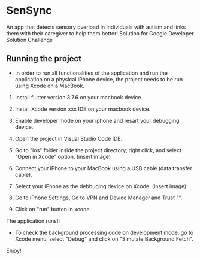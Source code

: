 # SenSync

An app that detects sensory overload in individuals with autism and links them with their caregiver to help them better! Solution for Google Developer Solution Challenge

## Running the project

* In order to run all functionalities of the application and run the application on a physical iPhone device, the project needs to be run using Xcode on a MacBook.

1. Install flutter version 3.7.6 on your macbook device.

2. Install Xcode version xxx IDE on your macbook device.

3. Enable developer mode on your iphone and resart your debugging device.

4. Open the project in Visual Studio Code IDE.

5. Go to "ios" folder inside the project directory, right click, and select "Open in Xcode" option. (insert image)

6. Connect your iPhone to your MacBook using a USB cable (data transfer cable).

7. Select your iPhone as the debbuging device on Xcode. (insert image)

8. Go to iPhone Settings, Go to VPN and Device Manager and Trust "".

9. Click on "run" button in xcode.

The application runs!!

* To check the background processing code on development mode, go to Xcode menu, select "Debug" and click on "Simulate Background Fetch".

Enjoy!


